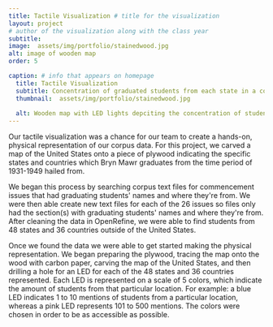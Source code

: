 ```yaml
---
title: Tactile Visualization # title for the visualization
layout: project
# author of the visualization along with the class year 
subtitle: 
image:  assets/img/portfolio/stainedwood.jpg
alt: image of wooden map
order: 5

caption: # info that appears on homepage
  title: Tactile Visualization 
  subtitle: Concentration of graduated students from each state in a collection of years between 1931-1949.
  thumbnail:  assets/img/portfolio/stainedwood.jpg
 
  alt: Wooden map with LED lights depciting the concentration of students graduated from each state
---
```

<!--  
insert visualization code or embedding here
If using an image file for viz, use image variable in header
--> 


Our tactile visualization was a chance for our team to create a hands-on, physical representation of our corpus data. For this project, we carved a map of the United States onto a piece of plywood indicating the specific states and countries which Bryn Mawr graduates from the time period of 1931-1949 hailed from. 

We began this process by searching corpus text files for commencement issues that had graduating students' names and where they're from. We were then able create new text files for each of the 26 issues so files only had the section(s) with graduating students' names and where they're from. After cleaning the data in OpenRefine,  we were able to find students from 48 states and 36 countries outside of the United States. 


Once we found the data we were able to get started making the physical representation. We began preparing the plywood, tracing the map onto the wood with carbon paper, carving the map of the United States, and then drilling a hole for an LED for each of the 48 states and 36 countries represented. Each LED is represented on a scale of 5 colors, which indicate the amount of students from that particular location. For example: a blue LED indicates 1 to 10 mentions of students from a particular location, whereas a pink LED represents 101 to 500 mentions. The colors were chosen in order to be as accessible as possible. 
<!--  
Insert your description for the project here.
--> 


